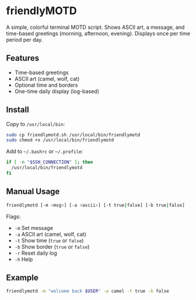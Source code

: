 # friendlyMOTD

A simple, colorful terminal MOTD script. Shows ASCII art, a message, and time-based greetings (morning, afternoon, evening). Displays once per time period per day.

## Features

- Time-based greetings
- ASCII art (camel, wolf, cat)
- Optional time and borders
- One-time daily display (log-based)

## Install

Copy to `/usr/local/bin`:

```bash
sudo cp friendlymotd.sh /usr/local/bin/friendlymotd
sudo chmod +x /usr/local/bin/friendlymotd
```

Add to `~/.bashrc` or `~/.profile`:

```bash
if [ -n "$SSH_CONNECTION" ]; then
  /usr/local/bin/friendlymotd
fi
```

## Manual Usage

```bash
friendlymotd [-m <msg>] [-a <ascii>] [-t true|false] [-b true|false]
```

Flags:
- `-m` Set message
- `-a` ASCII art (camel, wolf, cat)
- `-t` Show time (`true` or `false`)
- `-b` Show border (`true` or `false`)
- `-r` Reset daily log
- `-h` Help

## Example

```bash
friendlymotd -m "welcome back $USER" -a camel -t true -b false
```
